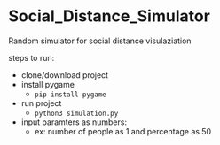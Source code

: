 # Social_Distance_Simulator
Random simulator for social distance visulaziation

steps to run:
- clone/download project
- install pygame
  - ```pip install pygame```
- run project
  - ```python3 simulation.py```
- input paramters as numbers:
  - ex: number of people as 1 and percentage as 50
